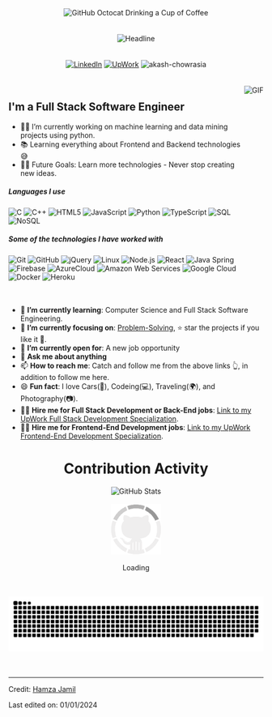 <div>
    <div align=center>
        <img src="https://avatars.githubusercontent.com/u/85431333?v=4" alt="GitHub Octocat Drinking a Cup of Coffee" height="200">
    </div>
<br><br>
    <div align=center>
        <img src="https://readme-typing-svg.herokuapp.com?color=%236FDA44&size=32&center=true&vCenter=true&width=600&height=50&lines=Hi+there+I'm+Hamza+Jamil+%F0%9F%91%8B;Computer+Science+Student;Frontend-End+Engineer;Back-End+Engineer;Problem+Solver;Freelancer;Open-Source+Enthusiast" alt="Headline" />
    </div>
    <br><br>
    <div align=center>
        <a href="https://www.linkedin.com/in/hamza-jamil-a57a05202/"><img src="https://img.shields.io/badge/Linkedin-0077b5?style=flat&logo=linkedin" alt="LinkedIn" /></a>
        <a href="https://www.upwork.com/freelancers/~01405a2a2bc83e53ef"><img src="https://img.shields.io/badge/Upwork-494949?style=flat&logo=upwork" alt="UpWork" /></a>
        <a align="left"> <img src="https://komarev.com/ghpvc/?username=Hamza-Jamil-EasyCode&label=Profile%20views&color=0e75b6&style=flat" alt="akash-chowrasia" /> </a>
    </div>
    <div align=left>
        <br>
        <br>
        <img align="right" alt="GIF" height="200px" src="https://media.giphy.com/media/Ah3zHH7hvsSB2/giphy.gif" />

## I'm a Full Stack Software Engineer

- 👨‍💻 I’m currently working on machine learning and data mining projects using python.
- 📚 Learning everything about Frontend and Backend technologies 😅
- 💪🏼 Future Goals: Learn more technologies - Never stop creating new ideas.


##### Languages I use

![C](https://img.shields.io/badge/-C-000000?style=flat&logo=c)
![C++](https://img.shields.io/badge/-C++-000000?style=flat&logo=c%2B%2B)
![HTML5](https://img.shields.io/badge/-HTML5-000000?style=flat&logo=html5)
![JavaScript](https://img.shields.io/badge/-JavaScript-000000?style=flat&logo=javascript)
![Python](https://img.shields.io/badge/-Python-000000?style=flat&logo=python)
![TypeScript](https://img.shields.io/badge/-TypeScript-000000?style=flat&logo=typescript)
![SQL](https://img.shields.io/badge/-SQL-000000?style=flat&logo=postgresql)
![NoSQL](https://img.shields.io/badge/-mongodb-000000?style=flat&logo=mongodb)

##### Some of the technologies I have worked with

![Git](https://img.shields.io/badge/-Git-222222?style=flat&logo=git&logoColor=F05032)
![GitHub](https://img.shields.io/badge/-GitHub-222222?style=flat&logo=github&logoColor=181717)
![jQuery](https://img.shields.io/badge/-jQuery-222222?style=flat&logo=jQuery&logoColor=0769AD)
![Linux](https://img.shields.io/badge/-Linux-222222?style=flat&logo=linux&logoColor=FCC624)
![Node.js](https://img.shields.io/badge/-Node.js-222222?style=flat&logo=node.js&logoColor=339933)
![React](https://img.shields.io/badge/-React-222222?style=flat&logo=React&logoColor=61DAFB)
![Java Spring](https://img.shields.io/badge/-Spring-222222?style=flat&logo=spring&logoColor=6DB33F)
![Firebase](https://img.shields.io/badge/Firebase-222222?style=flat-square&logo=firebase)
![AzureCloud](https://img.shields.io/badge/Microsoft%20Azure-222222?style=flat-square&logo=microsoft-azure)
![Amazon Web Services](https://img.shields.io/badge/-Amazon%20Web%20Services-222222?style=flat-square&logo=Amazon-Web-Service)
![Google Cloud](https://img.shields.io/badge/Google%20Cloud-black?style=flat-square&logo=google-cloud)
![Docker](https://img.shields.io/badge/-Docker-black?style=flat-square&logo=docker)
![Heroku](https://img.shields.io/badge/-Heroku-222222?style=flat-square&logo=heroku)
<br/>
        <br>
        <br>
        <ul>
            <li>🌱 <b>I’m currently learning</b>: Computer Science and Full Stack Software Engineering.</li>
            <li>🎯 <b>I’m currently focusing on</b>: <a href="https://ahmedfathydev.github.io/Problem-Solving/">Problem-Solving</a>, ⭐️ star the projects if you like it 🤩.</li>
            <li>🤔 <b>I’m currently open for</b>: A new job opportunity </li>
            <li>💬 <b>Ask me about anything</b>  </li>
            <li>📫 <b>How to reach me</b>: Catch and follow me from the above links 👆, in addition to follow me here.</li>
            <li>😄 <b>Fun fact</b>: I love Cars(🚗), Codeing(💻), Traveling(🌍), and Photography(📷).</li>
            <li>👨‍💻 <b>Hire me for Full Stack Development or Back-End jobs</b>: <a href="https://www.upwork.com/freelancers/~01405a2a2bc83e53ef?s=1110580755107926016">Link to my UpWork Full Stack Development Specialization</a>.</li>
            <li>👨‍💻 <b>Hire me for Frontend-End Development jobs</b>: <a href="https://www.upwork.com/freelancers/~01405a2a2bc83e53ef?s=1110580755057594368">Link to my UpWork Frontend-End Development Specialization</a>.</li>
        </ul>
    </div>
    <div align=center>
        <h1>Contribution Activity</h1>
        <img src="https://github-readme-stats.vercel.app/api?username=Hamza-Jamil-EasyCode&title_color=6FDA44&text_color=FFFFFF&show_icons=true&icon_color=6FDA44&include_all_commits=true&count_private=true&theme=dark" alt="GitHub Stats" height="200" />
        <br>
        <br>
    </div>
    <div align=center>
        <img src="https://raw.githubusercontent.com/AhmedFathyDev/AhmedFathyDev/main/GitHub.gif" alt="GitHub Octocat Logo" height="100">
        <p>Loading</p>
    </div>
     <br>
        <br>
    <div align=center>
    <img src="https://github.com/DHANOLA/DHANOLA/raw/output/github-contribution-grid-snake.svg" alt="snake">
    </div>
     <br>
        <br>
</div>

------

Credit: [Hamza Jamil](https://github.com/Hamza-Jamil-Easycode)

Last edited on: 01/01/2024
